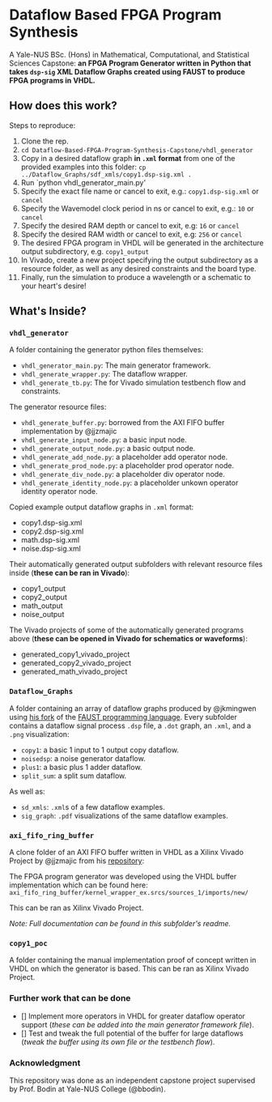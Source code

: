 # Dataflow Based FPGA Program Synthesis
A Yale-NUS BSc. (Hons) in Mathematical, Computational, and Statistical Sciences Capstone: **an FPGA Program Generator written in Python that takes `dsp-sig` XML Dataflow Graphs created using FAUST to produce FPGA programs in VHDL.**


## How does this work?

Steps to reproduce:
1. Clone the rep.
2. `cd Dataflow-Based-FPGA-Program-Synthesis-Capstone/vhdl_generator`
3. Copy in a desired dataflow graph **in `.xml` format** from one of the provided examples into this folder:
`cp ../Dataflow_Graphs/sdf_xmls/copy1.dsp-sig.xml .`
4. Run `python vhdl_generator_main.py'
5. Specify the exact file name or cancel to exit, e.g.:
`copy1.dsp-sig.xml` or `cancel`
6. Specify the Wavemodel clock period in ns or cancel to exit, e.g.:
`10` or `cancel`
7. Specify the desired RAM depth or cancel to exit, e.g:
`16` or `cancel`
8. Specify the desired RAM width or cancel to exit, e.g:
`256` or `cancel`
9. The desired FPGA program in VHDL will be generated in the architecture output subdirectory, e.g. `copy1_output`
10. In Vivado, create a new project specifying the output subdirectory as a resource folder, as well as any desired constraints and the board type.
11. Finally, run the simulation to produce a wavelength or a schematic to your heart's desire!


## What's Inside?

### `vhdl_generator`
A folder containing the generator python files themselves:
- `vhdl_generator_main.py`: The main generator framework.
- `vhdl_generate_wrapper.py`: The dataflow wrapper.
- `vhdl_generate_tb.py`: The for Vivado simulation testbench flow and constraints.

The generator resource files:
- `vhdl_generate_buffer.py`: borrowed from the AXI FIFO buffer implementation by @jjzmajic
- `vhdl_generate_input_node.py`: a basic input node.
- `vhdl_generate_output_node.py`: a basic output node.
- `vhdl_generate_add_node.py`: a placeholder add operator node.
- `vhdl_generate_prod_node.py`: a placeholder prod operator node.
- `vhdl_generate_div_node.py`: a placeholder div operator node.
- `vhdl_generate_identity_node.py`: a placeholder unkown operator identity operator node.

Copied example output dataflow graphs in `.xml` format:
- copy1.dsp-sig.xml
- copy2.dsp-sig.xml
- math.dsp-sig.xml
- noise.dsp-sig.xml

Their automatically generated output subfolders with relevant resource files inside (**these can be ran in Vivado**):
- copy1_output
- copy2_output
- math_output
- noise_output

The Vivado projects of some of the automatically generated programs above (**these can be opened in Vivado for schematics or waveforms**):
- generated_copy1_vivado_project
- generated_copy2_vivado_project
- generated_math_vivado_project


### `Dataflow_Graphs`
A folder containing an array of dataflow graphs produced by @jkmingwen using [his fork](https://github.com/jkmingwen/faust) of the [FAUST programming language](https://github.com/grame-cncm/faust). Every subfolder contains a dataflow signal process `.dsp` file, a `.dot` graph, an `.xml`, and a `.png` visualization:
- `copy1`: a basic 1 input to 1 output copy dataflow.
- `noisedsp`: a noise generator dataflow.
- `plus1`: a basic plus 1 adder dataflow.
- `split_sum`: a split sum dataflow.

As well as:
- `sd_xmls`: `.xml`s of a few dataflow examples.
- `sig_graph`: `.pdf` visualizations of the same dataflow examples.


### `axi_fifo_ring_buffer`
A clone folder of an AXI FIFO buffer written in VHDL as a Xilinx Vivado Project by @jjzmajic from his [repository](https://gitlab.com/jjzmajic/axi_fifo_ring_buffer):

The FPGA program generator was developed using the VHDL buffer implementation which can be found here:
`axi_fifo_ring_buffer/kernel_wrapper_ex.srcs/sources_1/imports/new/`

This can be ran as Xilinx Vivado Project.

*Note: Full documentation can be found in this subfolder's readme.*


### `copy1_poc`
A folder containing the manual implementation proof of concept written in VHDL on which the generator is based. 
This can be ran as Xilinx Vivado Project.

### Further work that can be done
- [] Implement more operators in VHDL for greater dataflow operator support (*these can be added into the main generator framework file*).
- [] Test and tweak the full potential of the buffer for large dataflows (*tweak the buffer using its own file or the testbench flow*).


### Acknowledgment
This repository was done as an independent capstone project supervised by Prof. Bodin at Yale-NUS College (@bbodin).
